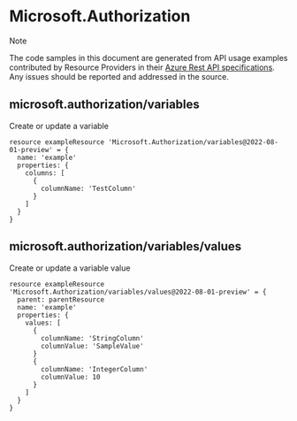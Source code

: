 # Microsoft.Authorization
  
> [!NOTE]
> The code samples in this document are generated from API usage examples contributed by Resource Providers in their [Azure Rest API specifications](https://github.com/Azure/azure-rest-api-specs). Any issues should be reported and addressed in the source.


## microsoft.authorization/variables

Create or update a variable
```bicep
resource exampleResource 'Microsoft.Authorization/variables@2022-08-01-preview' = {
  name: 'example'
  properties: {
    columns: [
      {
        columnName: 'TestColumn'
      }
    ]
  }
}
```

## microsoft.authorization/variables/values

Create or update a variable value
```bicep
resource exampleResource 'Microsoft.Authorization/variables/values@2022-08-01-preview' = {
  parent: parentResource 
  name: 'example'
  properties: {
    values: [
      {
        columnName: 'StringColumn'
        columnValue: 'SampleValue'
      }
      {
        columnName: 'IntegerColumn'
        columnValue: 10
      }
    ]
  }
}
```

